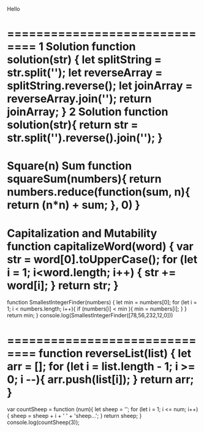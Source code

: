 Hello

==============================
1 Solution
function solution(str) {
let splitString = str.split('');
let reverseArray = splitString.reverse();
let joinArray = reverseArray.join('');
return joinArray;
}
2 Solution
function solution(str){
return str = str.split('').reverse().join('');
}
=============================
Square(n) Sum
function squareSum(numbers){
return numbers.reduce(function(sum, n){
return (n*n) + sum;
}, 0)
}
==============================
Capitalization and Mutability
function capitalizeWord(word) {
var str = word[0].toUpperCase();
for (let i = 1; i<word.length; i++) {
str += word[i];
}
return str;
}
==============================
function SmallestIntegerFinder(numbers) {
let min = numbers[0];
for (let i = 1; i < numbers.length; i++){
if (numbers[i] < min ){
min = numbers[i];
}
}
return min;
}
console.log(SmallestIntegerFinder([78,56,232,12,0]))

==============================
function reverseList(list) {
let arr = [];
for (let i = list.length - 1; i >= 0; i --){
arr.push(list[i]);
}
return arr;
}
==============================
var countSheep = function (num){
let sheep = '';
for (let i = 1; i <= num; i++){
sheep = sheep + i + ' ' + 'sheep...';
}
return sheep;
}
console.log(countSheep(3));